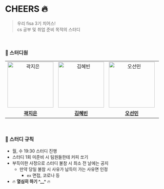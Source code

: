 # CHEERS 🔥
> 우리 fisa 3기 치어스! <br>
> cs 공부 및 취업 준비 목적의 스터디

<br>

### 👥 스터디원
<table>
  <tr>
    <td align="center">
      <a href="https://github.com/Jieun-KWAK">
        <img src="https://github.com/Jieun-KWAK.png" alt="곽지은" width="150" height="150"/>
      </a>
    </td>
    <td align="center">
      <a href="https://github.com/qbobl5">
        <img src="https://github.com/qbobl5.png" alt="김혜빈" width="150" height="150"/>
      </a>
    </td>
    <td align="center">
      <a href="https://github.com/seonmin5">
        <img src="https://github.com/seonmin5.png" alt="오선민" width="150" height="150"/>
      </a>
    </td>
    <td align="center">
      <a href="https://github.com/SeungAh-Yoo99">
        <img src="https://github.com/SeungAh-Yoo99.png" alt="유승아" width="150" height="150"/>
      </a>
    </td>
  </tr>
   <tr>
    <td align="center">
      <a href="https://github.com/Jieun-KWAK">
        <b>곽지은</b>
      </a>
    </td>
    <td align="center">
      <a href="https://github.com/qbobl5">
        <b>김혜빈</b>
      </a>
    </td>
    <td align="center">
      <a href="https://github.com/seonmin5">
        <b>오선민</b>
      </a>
    </td>
     <td align="center">
      <a href="https://github.com/SeungAh-Yoo99">
        <b>유승아</b>
      </a>
    </td>
  </tr>
</table>

<br>

### 💬 스터디 규칙
- 월, 수 19:30 스터디 진행
- 스터디 1회 미준비 시 팀원들한테 커피 쏘기
- 부득이한 사정으로 스터디 불참 시 최소 전 날에는 공지
    - 만약 당일 불참 시 사유가 납득이 가는 사유면 인정
        - `ex` 면접, 코로나 등
- 🔥 **열심히 하기 ^__^** 🔥

<br>
